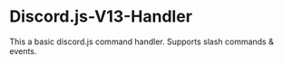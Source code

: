 # Discord.js-V13-Handler
This a basic discord.js command handler. Supports slash commands &amp; events.
